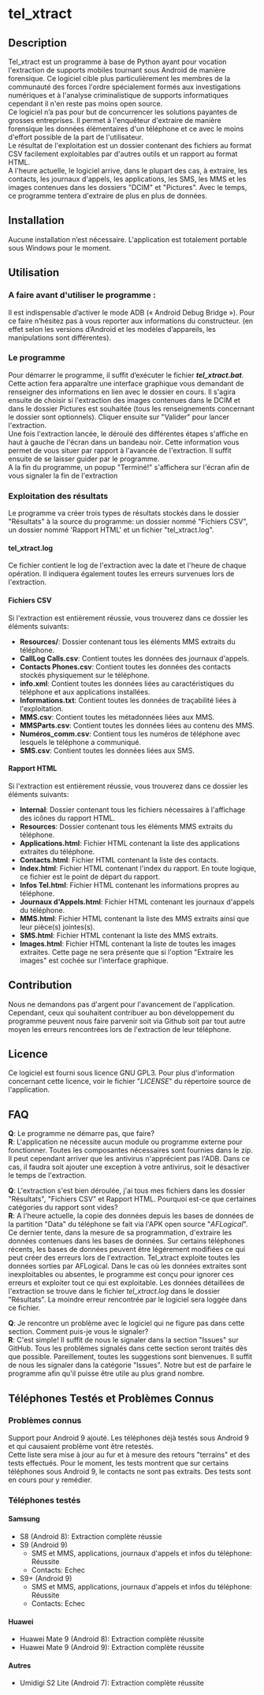 # tel_xtract

## Description
Tel_xtract est un programme à base de Python ayant pour vocation l'extraction de supports mobiles tournant sous Android 
de manière forensique. Ce logiciel cible plus particulièrement les membres de la communauté des forces l'ordre 
spécialement formés aux investigations numériques et à l'analyse criminalistique de supports informatiques cependant 
il n'en reste pas moins open source.  
Ce logiciel n’a pas pour but de concurrencer les solutions payantes de grosses entreprises. Il permet à l'enquêteur 
d'extraire de manière forensique les données élémentaires d'un téléphone et ce avec le moins d'effort possible de la 
part de l'utilisateur.  
Le résultat de l'exploitation est un dossier contenant des fichiers au format CSV facilement exploitables par d'autres 
outils et un rapport au format HTML.  
A l'heure actuelle, le logiciel arrive, dans le plupart des cas, à extraire, les contacts, les journaux d'appels, les 
applications, les SMS, les MMS et les images contenues dans les dossiers "DCIM" et "Pictures". Avec le temps, ce 
programme tentera d'extraire de plus en plus de données.

## Installation
Aucune installation n’est nécessaire. L'application est totalement portable sous Windows pour le moment.

## Utilisation
### A faire avant d'utiliser le programme :
Il est indispensable d’activer le mode ADB (« Android Debug Bridge »). Pour ce faire n’hésitez pas à vous reporter aux 
informations du constructeur. (en effet selon les versions d’Android et les modèles d’appareils, les manipulations sont 
différentes).

### Le programme
Pour démarrer le programme, il suffit d’exécuter le fichier **_tel_xtract.bat_**. Cette action fera apparaître 
une interface graphique vous demandant de renseigner des informations en lien avec le dossier en cours. Il s'agira
ensuite de choisir si l'extraction des images contenues dans le DCIM et dans le dossier Pictures est souhaitée (tous les renseignements concernant le
dossier sont optionnels). Cliquer ensuite sur "Valider" pour lancer l'extraction.  
Une fois l'extraction lancée, le déroulé des différentes étapes s'affiche en haut à gauche de l'écran dans un bandeau
noir. Cette information vous permet de vous situer par rapport à l'avancée de l'extraction. Il suffit ensuite de se 
laisser guider par le programme.  
A la fin du programme, un popup "Terminé!" s'affichera sur l'écran afin de vous signaler la fin de l'extraction

### Exploitation des résultats
Le programme va créer trois types de résultats stockés dans le dossier "Résultats" à la source du programme: 
un dossier nommé "Fichiers CSV", un dossier nommé 'Rapport HTML' et un fichier "tel_xtract.log".

#### tel_xtract.log
Ce fichier contient le log de l'extraction avec la date et l'heure de chaque opération. Il indiquera également toutes 
les erreurs survenues lors de l'extraction.

#### Fichiers CSV
Si l'extraction est entièrement réussie, vous trouverez dans ce dossier les éléments suivants:
* **Resources/**: Dossier contenant tous les éléments MMS extraits du téléphone.
* **CallLog Calls.csv**:  Contient toutes les données des journaux d'appels.  
* **Contacts Phones.csv**: Contient toutes les données des contacts stockés physiquement sur le téléphone.  
* **info.xml**: Contient toutes les données liées au caractéristiques du téléphone et aux applications installées.  
* **Informations.txt**: Contient toutes les données de traçabilité liées à l'exploitation.  
* **MMS.csv**: Contient toutes les métadonnées liées aux MMS.  
* **MMSParts.csv**: Contient toutes les données liées au contenu des MMS.  
* **Numéros_comm.csv**: Contient tous les numéros de téléphone avec lesquels le téléphone a communiqué.  
* **SMS.csv**: Contient toutes les données liées aux SMS.  

#### Rapport HTML
Si l'extraction est entièrement réussie, vous trouverez dans ce dossier les éléments suivants:
* **Internal**: Dossier contenant tous les fichiers nécessaires à l'affichage des icônes du rapport HTML.
* **Resources**: Dossier contenant tous les éléments MMS extraits du téléphone.
* **Applications.html**: Fichier HTML contenant la liste des applications extraites du téléphone.
* **Contacts.html**: Fichier HTML contenant la liste des contacts.
* **Index.html**: Fichier HTML contenant l'index du rapport. En toute logique, ce fichier est le point de départ du 
rapport.
* **Infos Tel.html**: Fichier HTML contenant les informations propres au téléphone.
* **Journaux d'Appels.html**: Fichier HTML contenant les journaux d'appels du téléphone.
* **MMS.html**: Fichier HTML contenant la liste des MMS extraits ainsi que leur pièce(s) jointes(s).
* **SMS.html**: Fichier HTML contenant la liste des MMS extraits.
* **Images.html**: Fichier HTML contenant la liste de toutes les images extraites. Cette page ne sera présente que si 
l'option "Extraire les images" est cochée sur l'interface graphique.

## Contribution
Nous ne demandons pas d'argent pour l'avancement de l'application. Cependant, ceux qui souhaitent contribuer au bon 
développement du programme peuvent nous faire parvenir soit via Github soit par tout autre moyen les erreurs rencontrées
lors de l'extraction de leur téléphone.

## Licence
Ce logiciel est fourni sous licence GNU GPL3. Pour plus d'information concernant cette licence, voir le fichier 
"_LICENSE_" du répertoire source de l'application.

## FAQ
**Q**: Le programme ne démarre pas, que faire?  
**R**: L'application ne nécessite aucun module ou programme externe pour fonctionner. Toutes les composantes nécessaires
sont fournies dans le zip. Il peut cependant arriver que les antivirus n'apprécient pas l'ADB. Dans ce cas,
il faudra soit ajouter une exception à votre antivirus, soit le désactiver le temps de l'extraction.  

**Q**: L'extraction s'est bien déroulée, j'ai tous mes fichiers dans les dossier "Résultats", "Fichiers CSV" et
Rapport HTML. Pourquoi est-ce que certaines catégories du rapport sont vides?  
**R**: A l'heure actuelle, la copie des données depuis les bases de données de la partition "Data" du téléphone se fait
via l'APK open source "_AFLogical_". Ce dernier tente, dans la mesure de sa programmation, d'extraire les données 
contenues dans les bases de données. Sur certains téléphones récents, les bases de données peuvent être légérement 
modifiées ce qui peut créer des erreurs lors de l'extraction. Tel_xtract exploite toutes les données sorties par 
AFLogical. Dans le cas où les données extraites sont inexploitables ou absentes, le programme est conçu pour ignorer 
ces erreurs et exploiter tout ce qui est exploitable. Les données détaillées de l'extraction se trouve dans le fichier 
_tel_xtract.log_ dans le dossier "Résultats". La moindre erreur rencontrée par le logiciel sera loggée dans ce fichier.

**Q**: Je rencontre un problème avec le logiciel qui ne figure pas dans cette section. Comment puis-je vous le signaler?  
**R**: C'est simple! Il suffit de nous le signaler dans la section "Issues" sur GitHub. Tous les problèmes signalés
dans cette section seront traités dès que possible. Pareillement, toutes les suggestions sont bienvenues. Il suffit de
nous les signaler dans la catégorie "Issues". Notre but est de parfaire le programme afin qu'il puisse être utile au
plus grand nombre.

## Téléphones Testés et Problèmes Connus
### Problèmes connus
Support pour Android 9 ajouté. Les téléphones déjà testés sous Android 9 et qui causaient problème vont être retestés.  
Cette liste sera mise à jour au fur et à mesure des retours "terrains" et des tests effectués. Pour le moment, les tests
montrent que sur certains téléphones sous Android 9, le contacts ne sont pas extraits. Des tests sont en cours pour y 
remédier.

### Téléphones testés
#### Samsung
* S8 (Android 8): Extraction complète réussie
* S9 (Android 9)
  * SMS et MMS, applications, journaux d'appels et infos du téléphone: Réussite
  * Contacts: Echec
* S9+ (Android 9)
  * SMS et MMS, applications, journaux d'appels et infos du téléphone: Réussite
  * Contacts: Echec
  
#### Huawei
* Huawei Mate 9 (Android 8): Extraction complète réussite
* Huawei Mate 9 (Android 9): Extraction complète réussite

#### Autres
* Umidigi S2 Lite (Android 7): Extraction complète réussite  
